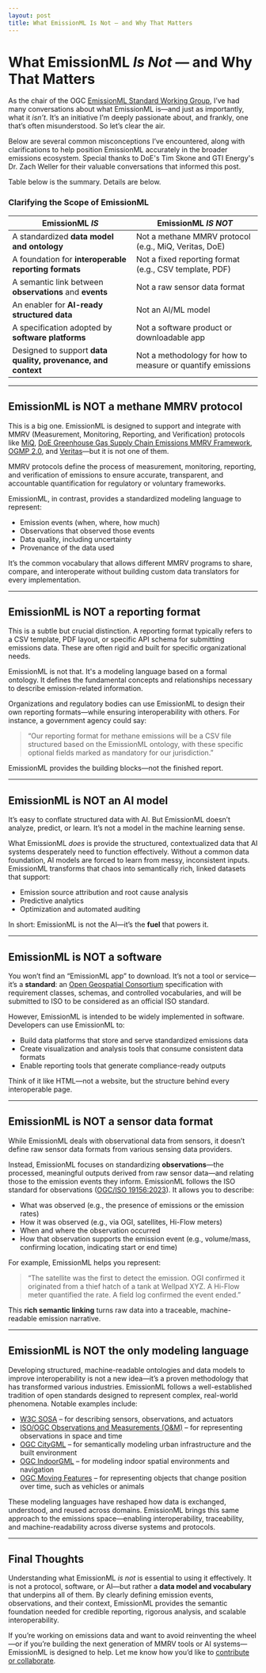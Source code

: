 ```yaml
---
layout: post
title: What EmissionML Is Not — and Why That Matters
---
```




# What EmissionML *Is Not* — and Why That Matters

As the chair of the OGC [EmissionML Standard Working Group](https://github.com/opengeospatial/EmissionML), I’ve had many conversations about what EmissionML is—and just as importantly, what it *isn’t*. It’s an initiative I’m deeply passionate about, and frankly, one that’s often misunderstood. So let’s clear the air.

Below are several common misconceptions I’ve encountered, along with clarifications to help position EmissionML accurately in the broader emissions ecosystem. Special thanks to DoE's Tim Skone and GTI Energy's Dr. Zach Weller for their valuable conversations that informed this post.

Table below is the summary. Details are below.

### Clarifying the Scope of EmissionML

| EmissionML *IS*                                         | EmissionML *IS NOT*                                |
|------------------------------------------------------------|--------------------------------------------------------|
| A standardized **data model and ontology**                 | Not a methane MMRV protocol (e.g., MiQ, Veritas, DoE)      |
| A foundation for **interoperable reporting formats**       | Not a fixed reporting format (e.g., CSV template, PDF)     |
| A semantic link between **observations** and **events**    | Not a raw sensor data format                               |
| An enabler for **AI-ready structured data**                | Not an AI/ML model                                         |
| A specification adopted by **software platforms**          | Not a software product or downloadable app                |
| Designed to support **data quality, provenance, and context** | Not a methodology for how to measure or quantify emissions         |

---

## EmissionML is NOT a methane MMRV protocol

This is a big one. EmissionML is designed to support and integrate with MMRV (Measurement, Monitoring, Reporting, and Verification) protocols like [MiQ](https://miq.org/), [DoE Greenhouse Gas Supply Chain Emissions MMRV Framework](https://www.energy.gov/fecm/greenhouse-gas-supply-chain-emissions-measurement-monitoring-reporting-verification-framework), [OGMP 2.0](https://www.ogmpartnership.org/), and [Veritas](https://veritas.gti.energy/protocols)—but it is not one of them.

MMRV protocols define the process of measurement, monitoring, reporting, and verification of emissions to ensure accurate, transparent, and accountable quantification for regulatory or voluntary frameworks.

EmissionML, in contrast, provides a standardized modeling language to represent:

- Emission events (when, where, how much)  
- Observations that observed those events  
- Data quality, including uncertainty  
- Provenance of the data used  

It’s the common vocabulary that allows different MMRV programs to share, compare, and interoperate without building custom data translators for every implementation.

---

## EmissionML is NOT a reporting format

This is a subtle but crucial distinction. A reporting format typically refers to a CSV template, PDF layout, or specific API schema for submitting emissions data. These are often rigid and built for specific organizational needs.

EmissionML is not that. It's a modeling language based on a formal ontology. It defines the fundamental concepts and relationships necessary to describe emission-related information.

Organizations and regulatory bodies can use EmissionML to design their own reporting formats—while ensuring interoperability with others. For instance, a government agency could say:

> “Our reporting format for methane emissions will be a CSV file structured based on the EmissionML ontology, with these specific optional fields marked as mandatory for our jurisdiction.”

EmissionML provides the building blocks—not the finished report.

---

## EmissionML is NOT an AI model

It’s easy to conflate structured data with AI. But EmissionML doesn’t analyze, predict, or learn. It’s not a model in the machine learning sense.

What EmissionML *does* is provide the structured, contextualized data that AI systems desperately need to function effectively. Without a common data foundation, AI models are forced to learn from messy, inconsistent inputs. EmissionML transforms that chaos into semantically rich, linked datasets that support:

- Emission source attribution and root cause analysis  
- Predictive analytics  
- Optimization and automated auditing  

In short: EmissionML is not the AI—it’s the **fuel** that powers it.

---

## EmissionML is NOT a software

You won’t find an “EmissionML app” to download. It’s not a tool or service—it’s a **standard**: an [Open Geospatial Consortium](https://ogc.org/) specification with requirement classes, schemas, and controlled vocabularies, and will be submitted to ISO to be considered as an official ISO standard.

However, EmissionML is intended to be widely implemented in software. Developers can use EmissionML to:

- Build data platforms that store and serve standardized emissions data  
- Create visualization and analysis tools that consume consistent data formats  
- Enable reporting tools that generate compliance-ready outputs  

Think of it like HTML—not a website, but the structure behind every interoperable page.

---

## EmissionML is NOT a sensor data format

While EmissionML deals with observational data from sensors, it doesn’t define raw sensor data formats from various sensing data providers.

Instead, EmissionML focuses on standardizing **observations**—the processed, meaningful outputs derived from raw sensor data—and relating those to the emission events they inform. EmissionML follows the ISO standard for observations ([OGC/ISO 19156:2023](https://www.ogc.org/standards/om/)). It allows you to describe:

- What was observed (e.g., the presence of emissions or the emission rates)  
- How it was observed (e.g., via OGI, satellites, Hi-Flow meters)  
- When and where the observation occurred  
- How that observation supports the emission event (e.g., volume/mass, confirming location, indicating start or end time)  

For example, EmissionML helps you represent:

> “The satellite was the first to detect the emission. OGI confirmed it originated from a thief hatch of a tank at Wellpad XYZ. A Hi-Flow meter quantified the rate. A field log confirmed the event ended.”

This **rich semantic linking** turns raw data into a traceable, machine-readable emission narrative.

---

## EmissionML is NOT the only modeling language

Developing structured, machine-readable ontologies and data models to improve interoperability is not a new idea—it’s a proven methodology that has transformed various industries. EmissionML follows a well-established tradition of open standards designed to represent complex, real-world phenomena. Notable examples include:

- [W3C SOSA](https://www.w3.org/TR/vocab-ssn/) – for describing sensors, observations, and actuators
- [ISO/OGC Observations and Measurements (O&M)](https://www.ogc.org/standards/om/) – for representing observations in space and time
- [OGC CityGML](https://www.ogc.org/standards/citygml/) – for semantically modeling urban infrastructure and the built environment
- [OGC IndoorGML](https://www.ogc.org/standards/indoorgml/) – for modeling indoor spatial environments and navigation
- [OGC Moving Features](https://www.ogc.org/standards/movingfeatures/) – for representing objects that change position over time, such as vehicles or animals

These modeling languages have reshaped how data is exchanged, understood, and reused across domains. EmissionML brings this same approach to the emissions space—enabling interoperability, traceability, and machine-readability across diverse systems and protocols.

---

## Final Thoughts

Understanding what EmissionML *is not* is essential to using it effectively. It is not a protocol, software, or AI—but rather a **data model and vocabulary** that underpins all of them. By clearly defining emission events, observations, and their context, EmissionML provides the semantic foundation needed for credible reporting, rigorous analysis, and scalable interoperability.

If you’re working on emissions data and want to avoid reinventing the wheel—or if you’re building the next generation of MMRV tools or AI systems—EmissionML is designed to help. Let me know how you’d like to [contribute or collaborate](https://github.com/opengeospatial/EmissionML/issues).
